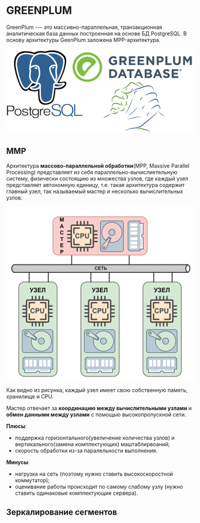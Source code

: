# GREENPLUM

GreenPlum --- это массивно-параллельная, транзакционная аналитическая база данных построенная на основе БД PostgreSQL. В основу архитектуры GeenPlum заложена MPP-архитектура. 

<p align="center">
    <img src="./../png/gp_logo.png" alt="Брат за брата, как за основу взято!" />
</p>

## MMP

Архитектура **массово-параллельной обработки**(MPP, Massive Parallel Processing) представляет из себя параллельно-вычислиетельную систему,  физически состоящию из множества узлов, где каждый узел представляет автономную единицу, т.е. такая архитектура содержит главный узел, так называемый мастер и несколько вычислительных узлов.

<p align="center">
    <img src="./../png/gp_mpp.png" alt="MPP архитектура" />
</p>

Как видно из рисунка, каждый узел имеет свою собственную память, хранилище и CPU. 

Мастер отвечает за **координацию между вычислительными узлами** и **обмен данными между узлами** с помощью высокопропускной сети. 

**Плюсы**:

* поддержка горизонтального(увеличение количества узлов) и вертикального(замена комплектующих) маштаблирвоаний;
* скорость обработки из-за паралельности выполнения.

**Минусы**:

* нагрузка на сеть (поэтому нужно ставить высокоскоростной коммутатор);
* оценивание работы происходит по самому слабому узлу (нужно ставить одинаковые комплектующие сервера).

## Зеркалирование сегментов





